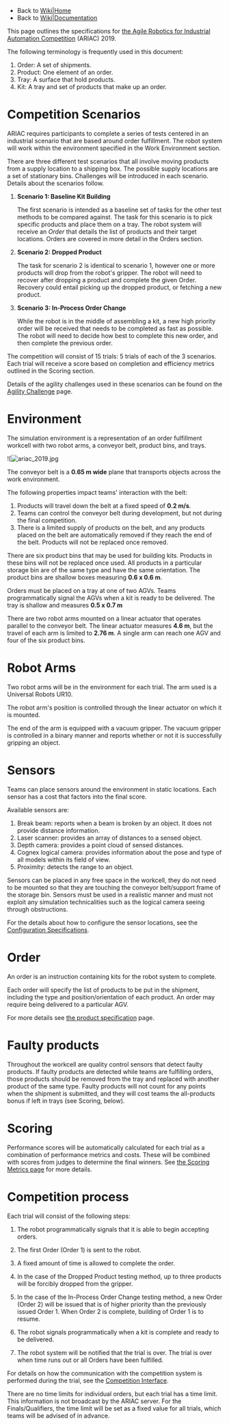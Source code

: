 - Back to [Wiki|Home](../README.md)
- Back to [Wiki|Documentation](documentation.md)


This page outlines the specifications for [the Agile Robotics for Industrial Automation Competition](https://www.nist.gov/el/intelligent-systems-division-73500/agile-robotics-industrial-automation) (ARIAC) 2019.

The following terminology is frequently used in this document:

1. Order: A set of shipments.
1. Product: One element of an order.
1. Tray: A surface that hold products.
1. Kit: A tray and set of products that make up an order.


# Competition Scenarios

ARIAC requires participants to complete a series of tests centered in an industrial scenario that are based around order fulfillment. The robot system will work within the environment specified in the Work Environment section.

There are three different test scenarios that all involve moving products from a supply location to a shipping box. The possible supply locations are a set of stationary bins. Challenges will be introduced in each scenario. Details about the scenarios follow.

1. **Scenario 1: Baseline Kit Building**

    The first scenario is intended as a baseline set of tasks for the other test methods to be compared against. The task for this scenario is to pick specific products and place them on a tray. The robot system will receive an *Order* that details the list of products and their target locations. Orders are covered in more detail in the Orders section.

2. **Scenario 2: Dropped Product**

    The task for scenario 2 is identical to scenario 1, however one or more products will drop from the robot's gripper. The robot will need to recover after dropping a product and complete the given Order. Recovery could entail picking up the dropped product, or fetching a new product.

3. **Scenario 3: In-Process Order Change**

    While the robot is in the middle of assembling a kit, a new high priority order will be received that needs to be completed as fast as possible. The robot will need to decide how best to complete this new order, and then complete the previous order.

The competition will consist of 15 trials: 5 trials of each of the 3 scenarios. Each trial will receive a score based on completion and efficiency metrics outlined in the Scoring section.

Details of the agility challenges used in these scenarios can be found on the [Agility Challenge](https://bitbucket.org/osrf/ariac/wiki/2019/agility_challenges) page.

# Environment

The simulation environment is a representation of an order fulfillment workcell with two robot arms, a conveyor belt, product bins, and trays.

![![ariac_2019.jpg](https://todo/shane/annotated-environment-picture](https://bitbucket.org/repo/pB4bBb/images/3336948939-ariac_overview_labeled.png))

The conveyor belt is a **0.65 m wide** plane that transports objects across the work environment.

The following properties impact teams' interaction with the belt:

1. Products will travel down the belt at a fixed speed of **0.2 m/s**.
1. Teams can control the conveyor belt during development, but not during the final competition.
1. There is a limited supply of products on the belt, and any products placed on the belt are automatically removed if they reach the end of the belt. Products will not be replaced once removed.

There are six product bins that may be used for building kits. Products in these bins will not be replaced once used. 
All products in a particular storage bin are of the same type and have the same orientation.
The product bins are shallow boxes measuring **0.6 x 0.6 m**. 

Orders must be placed on a tray at one of two AGVs.
Teams programmatically signal the AGVs when a kit is ready to be delivered.
The tray is shallow and measures **0.5 x 0.7 m**

There are two robot arms mounted on a linear actuator that operates parallel to the conveyor belt.
The linear actuator measures **4.6 m**, but the travel of each arm is limited to **2.76 m**.
A single arm can reach one AGV and four of the six product bins.


# Robot Arms

Two robot arms will be in the environment for each trial.
The arm used is a Universal Robots UR10.

The robot arm's position is controlled through the linear actuator on which it is mounted.

The end of the arm is equipped with a vacuum gripper. The vacuum gripper is controlled in a binary manner and reports whether or not it is successfully gripping an object.

# Sensors

Teams can place sensors around the environment in static locations. Each sensor has a cost that factors into the final score.

Available sensors are:

1. Break beam: reports when a beam is broken by an object. It does not provide distance information.
1. Laser scanner: provides an array of distances to a sensed object.
1. Depth camera: provides a point cloud of sensed distances.
1. Cognex logical camera: provides information about the pose and type of all models within its field of 
view.
1. Proximity: detects the range to an object.

Sensors can be placed in any free space in the workcell, they do not need to be mounted so that they are touching the conveyor belt/support frame of the storage bin.
Sensors must be used in a realistic manner and must not exploit any simulation technicalities such as the logical camera seeing through obstructions.

For the details about how to configure the sensor locations, see the [Configuration Specifications](https://bitbucket.org/osrf/ariac/wiki/2019/configuration_spec).

# Order
An order is an instruction containing kits for the robot system to complete.

Each order will specify the list of products to be put in the shipment, including the type and position/orientation of each product.
An order may require being delivered to a particular AGV.

For more details see [the product specification](https://bitbucket.org/osrf/ariac/wiki/2019/frame_specifications) page.

# Faulty products

Throughout the workcell are quality control sensors that detect faulty products.
If faulty products are detected while teams are fulfilling orders, those products should be removed from the tray and replaced with another product of the same type.
Faulty products will not count for any points when the shipment is submitted, and they will cost teams the all-products bonus if left in trays (see Scoring, below).

# Scoring

Performance scores will be automatically calculated for each trial as a combination of performance metrics and costs.
These will be combined with scores from judges to determine the final winners.
See [the Scoring Metrics page](https://bitbucket.org/osrf/ariac/wiki/2019/scoring) for more details.

# Competition process

Each trial will consist of the following steps:

1. The robot programmatically signals that it is able to begin accepting orders.

1. The first Order (Order 1) is sent to the robot.

1. A fixed amount of time is allowed to complete the order.

1. In the case of the Dropped Product testing method, up to three products will be forcibly dropped from the gripper.

1. In the case of the In-Process Order Change testing method, a new Order (Order 2) will be issued that is of higher priority than the previously issued Order 1. When Order 2 is complete, building of Order 1 is to resume.

1. The robot signals programmatically when a kit is complete and ready to be delivered.

1. The robot system will be notified that the trial is over. The trial is over when time runs out or all Orders have been fulfilled.

For details on how the communication with the competition system is performed during the trial, see the [Competition Interface](https://bitbucket.org/osrf/ariac/wiki/2019/competition_interface_documentation).

There are no time limits for individual orders, but each trial has a time limit.
This information is not broadcast by the ARIAC server.
For the Finals/Qualifiers, the time limit will be set as a fixed value for all trials, which teams will be advised of in advance.
